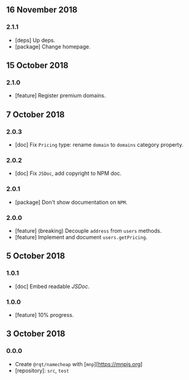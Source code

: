 ## 16 November 2018

### 2.1.1

- [deps] Up deps.
- [package] Change homepage.

## 15 October 2018

### 2.1.0

- [feature] Register premium domains.

## 7 October 2018

### 2.0.3

- [doc] Fix `Pricing` type: rename `domain` to `domains` category property.

### 2.0.2

- [doc] Fix `JSDoc`, add copyright to NPM doc.

### 2.0.1

- [package] Don't show documentation on `NPM`.

### 2.0.0

- [feature] (breaking) Decouple `address` from `users` methods.
- [feature] Implement and document `users.getPricing`.

## 5 October 2018

### 1.0.1

- [doc] Embed readable _JSDoc_.

### 1.0.0

- [feature] 10% progress.

## 3 October 2018

### 0.0.0

- Create `@rqt/namecheap` with [`mnp`][https://mnpjs.org]
- [repository]: `src`, `test`